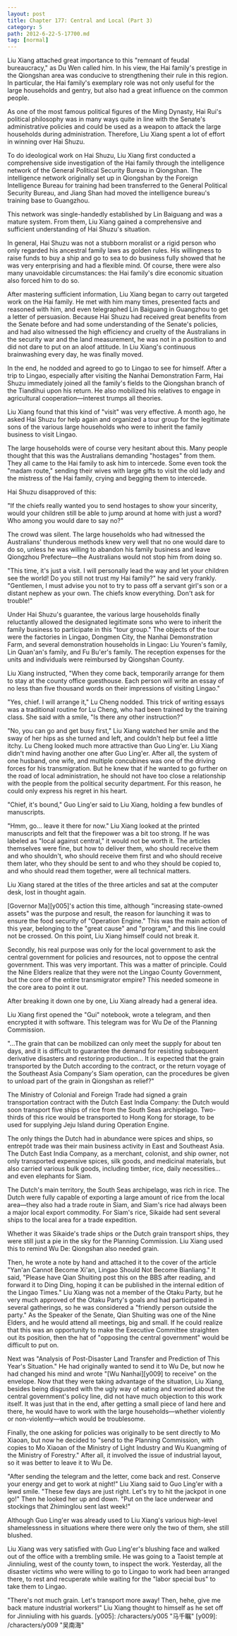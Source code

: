 ```yaml
---
layout: post
title: Chapter 177: Central and Local (Part 3)
category: 5
path: 2012-6-22-5-17700.md
tag: [normal]
---
```


Liu Xiang attached great importance to this "remnant of feudal bureaucracy," as Du Wen called him. In his view, the Hai family's prestige in the Qiongshan area was conducive to strengthening their rule in this region. In particular, the Hai family's exemplary role was not only useful for the large households and gentry, but also had a great influence on the common people.

As one of the most famous political figures of the Ming Dynasty, Hai Rui's political philosophy was in many ways quite in line with the Senate's administrative policies and could be used as a weapon to attack the large households during administration. Therefore, Liu Xiang spent a lot of effort in winning over Hai Shuzu.

To do ideological work on Hai Shuzu, Liu Xiang first conducted a comprehensive side investigation of the Hai family through the intelligence network of the General Political Security Bureau in Qiongshan. The intelligence network originally set up in Qiongshan by the Foreign Intelligence Bureau for training had been transferred to the General Political Security Bureau, and Jiang Shan had moved the intelligence bureau's training base to Guangzhou.

This network was single-handedly established by Lin Baiguang and was a mature system. From them, Liu Xiang gained a comprehensive and sufficient understanding of Hai Shuzu's situation.

In general, Hai Shuzu was not a stubborn moralist or a rigid person who only regarded his ancestral family laws as golden rules. His willingness to raise funds to buy a ship and go to sea to do business fully showed that he was very enterprising and had a flexible mind. Of course, there were also many unavoidable circumstances: the Hai family's dire economic situation also forced him to do so.

After mastering sufficient information, Liu Xiang began to carry out targeted work on the Hai family. He met with him many times, presented facts and reasoned with him, and even telegraphed Lin Baiguang in Guangzhou to get a letter of persuasion. Because Hai Shuzu had received great benefits from the Senate before and had some understanding of the Senate's policies, and had also witnessed the high efficiency and cruelty of the Australians in the security war and the land measurement, he was not in a position to and did not dare to put on an aloof attitude. In Liu Xiang's continuous brainwashing every day, he was finally moved.

In the end, he nodded and agreed to go to Lingao to see for himself. After a trip to Lingao, especially after visiting the Nanhai Demonstration Farm, Hai Shuzu immediately joined all the family's fields to the Qiongshan branch of the Tiandihui upon his return. He also mobilized his relatives to engage in agricultural cooperation—interest trumps all theories.

Liu Xiang found that this kind of "visit" was very effective. A month ago, he asked Hai Shuzu for help again and organized a tour group for the legitimate sons of the various large households who were to inherit the family business to visit Lingao.

The large households were of course very hesitant about this. Many people thought that this was the Australians demanding "hostages" from them. They all came to the Hai family to ask him to intercede. Some even took the "madam route," sending their wives with large gifts to visit the old lady and the mistress of the Hai family, crying and begging them to intercede.

Hai Shuzu disapproved of this:

"If the chiefs really wanted you to send hostages to show your sincerity, would your children still be able to jump around at home with just a word? Who among you would dare to say no?"

The crowd was silent. The large households who had witnessed the Australians' thunderous methods knew very well that no one would dare to do so, unless he was willing to abandon his family business and leave Qiongzhou Prefecture—the Australians would not stop him from doing so.

"This time, it's just a visit. I will personally lead the way and let your children see the world! Do you still not trust my Hai family?" he said very frankly. "Gentlemen, I must advise you not to try to pass off a servant girl's son or a distant nephew as your own. The chiefs know everything. Don't ask for trouble!"

Under Hai Shuzu's guarantee, the various large households finally reluctantly allowed the designated legitimate sons who were to inherit the family business to participate in this "tour group." The objects of the tour were the factories in Lingao, Dongmen City, the Nanhai Demonstration Farm, and several demonstration households in Lingao: Liu Youren's family, Lin Quan'an's family, and Fu Bu'er's family. The reception expenses for the units and individuals were reimbursed by Qiongshan County.

Liu Xiang instructed, "When they come back, temporarily arrange for them to stay at the county office guesthouse. Each person will write an essay of no less than five thousand words on their impressions of visiting Lingao."

"Yes, chief. I will arrange it," Lu Cheng nodded. This trick of writing essays was a traditional routine for Lu Cheng, who had been trained by the training class. She said with a smile, "Is there any other instruction?"

"No, you can go and get busy first," Liu Xiang watched her smile and the sway of her hips as she turned and left, and couldn't help but feel a little itchy. Lu Cheng looked much more attractive than Guo Ling'er. Liu Xiang didn't mind having another one after Guo Ling'er. After all, the system of one husband, one wife, and multiple concubines was one of the driving forces for his transmigration. But he knew that if he wanted to go further on the road of local administration, he should not have too close a relationship with the people from the political security department. For this reason, he could only express his regret in his heart.

"Chief, it's bound," Guo Ling'er said to Liu Xiang, holding a few bundles of manuscripts.

"Hmm, go... leave it there for now." Liu Xiang looked at the printed manuscripts and felt that the firepower was a bit too strong. If he was labeled as "local against central," it would not be worth it. The articles themselves were fine, but how to deliver them, who should receive them and who shouldn't, who should receive them first and who should receive them later, who they should be sent to and who they should be copied to, and who should read them together, were all technical matters.

Liu Xiang stared at the titles of the three articles and sat at the computer desk, lost in thought again.

[Governor Ma][y005]'s action this time, although "increasing state-owned assets" was the purpose and result, the reason for launching it was to ensure the food security of "Operation Engine." This was the main action of this year, belonging to the "great cause" and "program," and this line could not be crossed. On this point, Liu Xiang himself could not break it.

Secondly, his real purpose was only for the local government to ask the central government for policies and resources, not to oppose the central government. This was very important. This was a matter of principle. Could the Nine Elders realize that they were not the Lingao County Government, but the core of the entire transmigrator empire? This needed someone in the core area to point it out.

After breaking it down one by one, Liu Xiang already had a general idea.

Liu Xiang first opened the "Gui" notebook, wrote a telegram, and then encrypted it with software. This telegram was for Wu De of the Planning Commission.

"...The grain that can be mobilized can only meet the supply for about ten days, and it is difficult to guarantee the demand for resisting subsequent derivative disasters and restoring production... It is expected that the grain transported by the Dutch according to the contract, or the return voyage of the Southeast Asia Company's Siam operation, can the procedures be given to unload part of the grain in Qiongshan as relief?"

The Ministry of Colonial and Foreign Trade had signed a grain transportation contract with the Dutch East India Company: the Dutch would soon transport five ships of rice from the South Seas archipelago. Two-thirds of this rice would be transported to Hong Kong for storage, to be used for supplying Jeju Island during Operation Engine.

The only things the Dutch had in abundance were spices and ships, so entrepôt trade was their main business activity in East and Southeast Asia. The Dutch East India Company, as a merchant, colonist, and ship owner, not only transported expensive spices, silk goods, and medicinal materials, but also carried various bulk goods, including timber, rice, daily necessities... and even elephants for Siam.

The Dutch's main territory, the South Seas archipelago, was rich in rice. The Dutch were fully capable of exporting a large amount of rice from the local area—they also had a trade route in Siam, and Siam's rice had always been a major local export commodity. For Siam's rice, Sikaide had sent several ships to the local area for a trade expedition.

Whether it was Sikaide's trade ships or the Dutch grain transport ships, they were still just a pie in the sky for the Planning Commission. Liu Xiang used this to remind Wu De: Qiongshan also needed grain.

Then, he wrote a note by hand and attached it to the cover of the article "Yan'an Cannot Become Xi'an, Lingao Should Not Become Bianliang." It said, "Please have Qian Shuiting post this on the BBS after reading, and forward it to Ding Ding, hoping it can be published in the internal edition of the Lingao Times." Liu Xiang was not a member of the Otaku Party, but he very much approved of the Otaku Party's goals and had participated in several gatherings, so he was considered a "friendly person outside the party." As the Speaker of the Senate, Qian Shuiting was one of the Nine Elders, and he would attend all meetings, big and small. If he could realize that this was an opportunity to make the Executive Committee straighten out its position, then the hat of "opposing the central government" would be difficult to put on.

Next was "Analysis of Post-Disaster Land Transfer and Prediction of This Year's Situation." He had originally wanted to send it to Wu De, but now he had changed his mind and wrote "[Wu Nanhai][y009] to receive" on the envelope. Now that they were taking advantage of the situation, Liu Xiang, besides being disgusted with the ugly way of eating and worried about the central government's policy line, did not have much objection to this work itself. It was just that in the end, after getting a small piece of land here and there, he would have to work with the large households—whether violently or non-violently—which would be troublesome.

Finally, the one asking for policies was originally to be sent directly to Mo Xiaoan, but now he decided to "send to the Planning Commission, with copies to Mo Xiaoan of the Ministry of Light Industry and Wu Kuangming of the Ministry of Forestry." After all, it involved the issue of industrial layout, so it was better to leave it to Wu De.

"After sending the telegram and the letter, come back and rest. Conserve your energy and get to work at night!" Liu Xiang said to Guo Ling'er with a lewd smile. "These few days are just right. Let's try to hit the jackpot in one go!" Then he looked her up and down. "Put on the lace underwear and stockings that Zhiminglou sent last week!"

Although Guo Ling'er was already used to Liu Xiang's various high-level shamelessness in situations where there were only the two of them, she still blushed.

Liu Xiang was very satisfied with Guo Ling'er's blushing face and walked out of the office with a trembling smile. He was going to a Taoist temple at Jinniuling, west of the county town, to inspect the work. Yesterday, all the disaster victims who were willing to go to Lingao to work had been arranged there, to rest and recuperate while waiting for the "labor special bus" to take them to Lingao.

"There's not much grain. Let's transport more away! Then, hehe, give me back mature industrial workers!" Liu Xiang thought to himself as he set off for Jinniuling with his guards.
[y005]: /characters/y005 "马千瞩"
[y009]: /characters/y009 "吴南海"